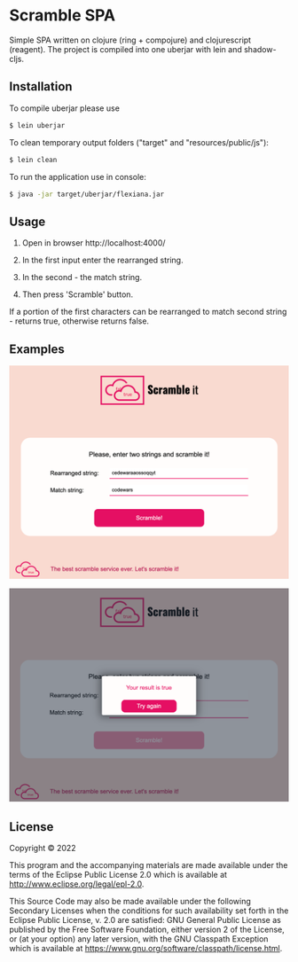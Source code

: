 # Scramble SPA

Simple SPA written on clojure (ring + compojure) and clojurescript (reagent). 
The project is compiled into one uberjar with lein and shadow-cljs. 

## Installation

To compile uberjar please use

```bash
$ lein uberjar
```

To clean temporary output folders ("target" and "resources/public/js"):

```bash
$ lein clean
```

To run the application use in console:

```bash
$ java -jar target/uberjar/flexiana.jar
```

## Usage

1. Open in browser http://localhost:4000/

2. In the first input enter the rearranged string.

3. In the second - the match string.

4. Then press 'Scramble' button.

If a portion of the first characters can be rearranged to match second string - returns true, otherwise returns false.

## Examples

![Screenshot](doc/ui-enter.png)

![Screenshot](doc/ui-result.png)

## License

Copyright © 2022 

This program and the accompanying materials are made available under the
terms of the Eclipse Public License 2.0 which is available at
http://www.eclipse.org/legal/epl-2.0.

This Source Code may also be made available under the following Secondary
Licenses when the conditions for such availability set forth in the Eclipse
Public License, v. 2.0 are satisfied: GNU General Public License as published by
the Free Software Foundation, either version 2 of the License, or (at your
option) any later version, with the GNU Classpath Exception which is available
at https://www.gnu.org/software/classpath/license.html.
